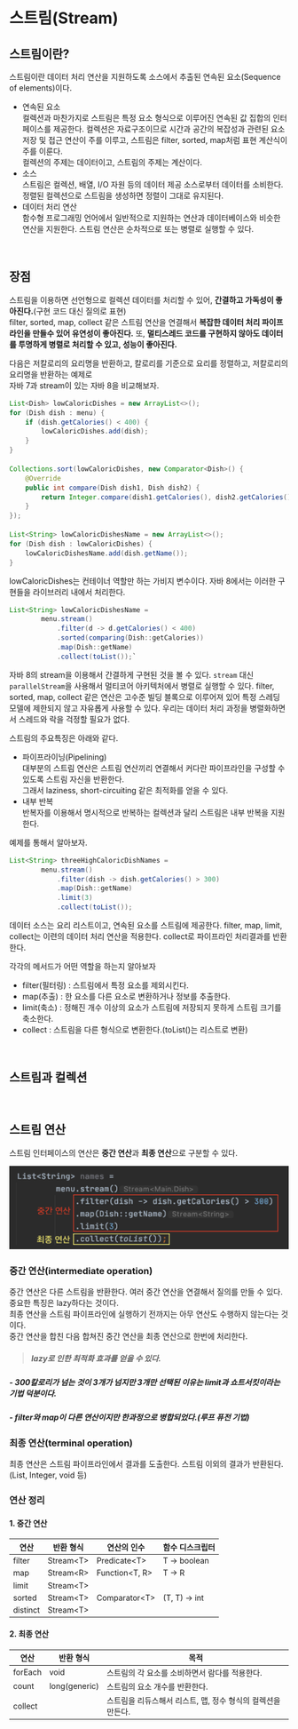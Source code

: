 # 스트림(Stream)
## 스트림이란?
스트림이란 데이터 처리 연산을 지원하도록 소스에서 추출된 연속된 요소(Sequence of elements)이다.  
- 연속된 요소  
컬렉션과 마찬가지로 스트림은 특정 요소 형식으로 이루어진 연속된 값 집합의 인터페이스를 제공한다. 컬렉션은 자료구조이므로 시간과 공간의 복잡성과 관련된 요소 저장 및 접근 연산이 주를 이루고, 스트림은 filter, sorted, map처럼 표현 계산식이 주를 이룬다.  
컬렉션의 주제는 데이터이고, 스트림의 주제는 계산이다.
- 소스  
스트림은 컬렉션, 배열, I/O 자원 등의 데이터 제공 소스로부터 데이터를 소비한다. 정렬된 컬렉션으로 스트림을 생성하면 정렬이 그대로 유지된다.
- 데이터 처리 연산  
함수형 프로그래밍 언어에서 일반적으로 지원하는 연산과 데이터베이스와 비슷한 연산을 지원한다. 스트림 연산은 순차적으로 또는 병렬로 실행할 수 있다.
<br/>

## 장점
스트림을 이용하면 선언형으로 컬렉션 데이터를 처리할 수 있어, **간결하고 가독성이 좋아진다.**(구현 코드 대신 질의로 표현)  
filter, sorted, map, collect 같은 스트림 연산을 연결해서 **복잡한 데이터 처리 파이프라인을 만들수 있어 유연성이 좋아진다.**  또, **멀티스레드 코드를 구현하지 않아도 데이터를 투명하게 병렬로 처리할 수 있고, 성능이 좋아진다.**

다음은 저칼로리의 요리명을 반환하고, 칼로리를 기준으로 요리를 정렬하고, 저칼로리의 요리명을 반환하는 예제로  
자바 7과 stream이 있는 자바 8을 비교해보자.

``` java
List<Dish> lowCaloricDishes = new ArrayList<>();
for (Dish dish : menu) {
    if (dish.getCalories() < 400) {
        lowCaloricDishes.add(dish);
    }
}

Collections.sort(lowCaloricDishes, new Comparator<Dish>() {
    @Override
    public int compare(Dish dish1, Dish dish2) {
        return Integer.compare(dish1.getCalories(), dish2.getCalories());
    }
});

List<String> lowCaloricDishesName = new ArrayList<>();
for (Dish dish : lowCaloricDishes) {
    lowCaloricDishesName.add(dish.getName());
}
```

lowCaloricDishes는 컨테이너 역할만 하는 가비지 변수이다. 자바 8에서는 이러한 구현들을 라이브러리 내에서 처리한다.

``` java
List<String> lowCaloricDishesName =
        menu.stream()
            .filter(d -> d.getCalories() < 400)
            .sorted(comparing(Dish::getCalories))
            .map(Dish::getName)
            .collect(toList());`
```

자바 8의 stream을 이용해서 간결하게 구현된 것을 볼 수 있다. ```stream``` 대신 ```parallelStream```을 사용해서 멀티코어 아키텍처에서 병렬로 실행할 수 있다. filter, sorted, map, collect 같은 연산은 고수준 빌딩 블록으로 이루어져 있어 특정 스레딩 모델에 제한되지 않고 자유롭게 사용할 수 있다. 우리는 데이터 처리 과정을 병렬화하면서 스레드와 락을 걱정할 필요가 없다.

스트림의 주요특징은 아래와 같다.
- 파이프라이닝(Pipelining)  
대부분의 스트림 연산은 스트림 연산끼리 연결해서 커다란 파이프라인을 구성할 수 있도록 스트림 자신을 반환한다.  
그래서 laziness, short-circuiting 같은 최적화를 얻을 수 있다.
- 내부 반복  
반복자를 이용해서 명시적으로 반복하는 컬렉션과 달리 스트림은 내부 반복을 지원한다.

예제를 통해서 알아보자.  

``` java
List<String> threeHighCaloricDishNames =
        menu.stream()
            .filter(dish -> dish.getCalories() > 300)
            .map(Dish::getName)
            .limit(3)
            .collect(toList());
```

데이터 소스는 요리 리스트이고, 연속된 요소를 스트림에 제공한다. filter, map, limit, collect는 이련의 데이터 처리 연산을 적용한다. collect로 파이프라인 처리결과를 반환한다.  

각각의 메서드가 어떤 역할을 하는지 알아보자
- filter(필터링) : 스트림에서 특정 요소를 제외시킨다.
- map(추출) : 한 요소를 다른 요소로 변환하거나 정보를 추출한다.
- limit(축소) : 정해진 개수 이상의 요소가 스트림에 저장되지 못하게 스트림 크기를 축소한다.
- collect : 스트림을 다른 형식으로 변환한다.(toList()는 리스트로 변환)
<br/>

## 스트림과 컬렉션
<br/>

## 스트림 연산
스트림 인터페이스의 연산은 **중간 연산**과 **최종 연산**으로 구분할 수 있다.

![data-model](./images/stream-operation.png)

### 중간 연산(intermediate operation)
중간 연산은 다른 스트림을 반환한다. 여러 중간 연산을 연결해서 질의를 만들 수 있다. 중요한 특징은 lazy하다는 것이다.  
최종 연산을 스트림 파이프라인에 실행하기 전까지는 아무 연산도 수행하지 않는다는 것이다.  
중간 연산을 합친 다음 합쳐진 중간 연산을 최종 연산으로 한번에 처리한다.

> ##### lazy로 인한 최적화 효과를 얻을 수 있다. 
##### - 300칼로리가 넘는 것이 3개가 넘지만 3개만 선택된 이유는 limit과 쇼트서킷이라는 기법 덕분이다. 
##### - filter와 map이 다른 연산이지만 한과정으로 병합되었다.(루프 퓨전 기법)

### 최종 연산(terminal operation)
최종 연산은 스트림 파이프라인에서 결과를 도출한다. 스트림 이외의 결과가 반환된다.(List, Integer, void 등)  

### 연산 정리
#### 1. 중간 연산
|연산|반환 형식|연산의 인수|함수 디스크립터|
|--|---|---|---|
|filter|Stream\<T>|Predicate\<T>|T -> boolean|
|map|Stream\<R>|Function<T, R>|T -> R|
|limit|Stream\<T>|
|sorted|Stream\<T>|Comparator\<T>|(T, T) -> int|
|distinct|Stream\<T>|

#### 2. 최종 연산
|연산|반환 형식|목적|
|--|---|------|
|forEach|void|스트림의 각 요소를 소비하면서 람다를 적용한다.|
|count|long(generic)|스트림의 요소 개수를 반환한다.|
|collect||스트림을 리듀스해서 리스트, 맵, 정수 형식의 컬렉션을 만든다.|
